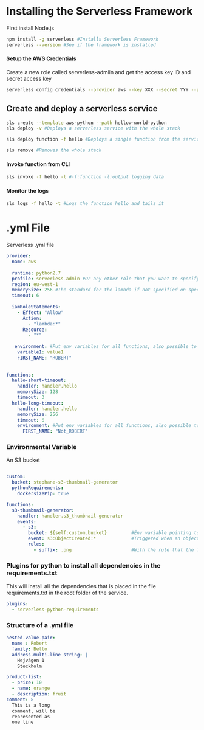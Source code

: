 # Installing the Serverless Framework 
First install Node.js
```sh
npm install -g serverless #Installs Serverless Framework
serverless --version #See if the framework is installed

```

#### Setup the AWS Credentials
Create a new role called serverless-admiin and get the access key ID and secret access key
```sh
serverless config credentials --provider aws --key XXX --secret YYY --profile serverless-admin
```

## Create and deploy a serverless service
```sh
sls create --template aws-python --path hellow-world-python
sls deploy -v #Deploys a serverless service with the whole stack

sls deploy function -f hello #Deploys a single function from the service

sls remove #Removes the whole stack 
```

#### Invoke function from CLI
```sh
sls invoke -f hello -l #-f:function -l:output logging data

```

#### Monitor the logs
```sh
sls logs -f hello -t #Logs the function hello and tails it
```


# .yml File
Serverless .yml file 
```yml
provider:
  name: aws
  
  runtime: python2.7
  profile: serverless-admin #Or any other role that you want to specify
  region: eu-west-1
  memorySize: 256 #The standard for the lambda if not specified on specific functinos
  timeout: 6
  
  iamRoleStatements:
    - Effect: "Allow"
      Action:
        - "lambda:*"
      Resource:
        - "*"
        
   environment: #Put env variables for all functions, also possible to put in "functinos"
    variable1: value1
    FIRST_NAME: "ROBERT"
  
  
functions:
  hello-short-timeout:
    handler: handler.hello
    memorySize: 128
    timeout: 3
  hello-long-timeout:
    handler: handler.hello
    memorySize: 256
    timeout: 6
    environment: #Put env variables for all functions, also possible to put in "functinos"
      FIRST_NAME: "Not_ROBERT"
```

### Environmental Variable 
An S3 bucket 
```yml

custom:
  bucket: stephane-s3-thumbnail-generator
  pythonRequirements:
    dockersizePip: true

functions:
  s3-thumbnail-generator:
    handler: handler.s3_thumbnail-generator
    events:
      - s3:
        bucket: ${self:custom.bucket}         #Env variable pointing to slef (this document) and then custom.bucket name
        event: s3:ObjectCreated:*             #Triggered when an object is created
        rules:
          - suffix: .png                      #With the rule that the file must end with .png

```

### Plugins for python to install all dependencies in the requirements.txt
This will install all the dependencies that is placed in the file requirements.txt in the root folder of the service.
```yml
plugins:
  - serverless-python-requirements
```


### Structure of a .yml file
```yml
nested-value-pair:
  name : Robert
  family: Betto
  address-multi-line string: | 
    Hejvägen 1
    Stockholm

product-list:
  - price: 10
  - name: orange
  - description: fruit
comment: > 
  This is a long 
  comment, will be 
  represented as 
  one line
  
  
  

```
